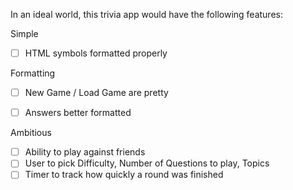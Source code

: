 In an ideal world, this trivia app would have the following features:

Simple
- [ ] HTML symbols formatted properly

Formatting
- [ ] New Game / Load Game are pretty
- [ ] Answers better formatted


Ambitious
- [ ] Ability to play against friends
- [ ] User to pick Difficulty, Number of Questions to play, Topics
- [ ] Timer to track how quickly a round was finished
